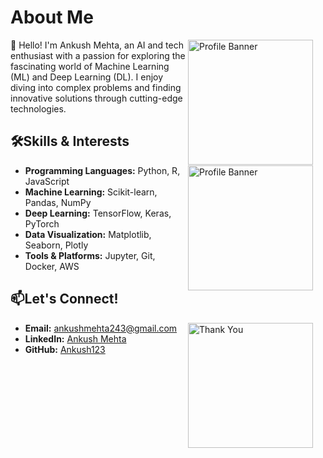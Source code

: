 # About Me

<div>
<img src="https://cdn.dribbble.com/users/730703/screenshots/6581243/avento.gif" alt="Profile Banner" align="right" width="200" style="padding-right: 20px;"/>
👋 Hello! I'm Ankush Mehta, an AI and tech enthusiast with a passion for exploring the fascinating world of Machine Learning (ML) and Deep Learning (DL). I enjoy diving into complex problems and finding innovative solutions through cutting-edge technologies. 

## 🛠️Skills & Interests
<div>
<img src="https://media.licdn.com/dms/image/D4D12AQE1ioPOFoNVCw/article-cover_image-shrink_720_1280/0/1679083748046?e=1725494400&v=beta&t=8B4kGewrBBhK3qcu_a4e5x6U8Ta5VC_dIKFc02VGeMI" alt="Profile Banner" align="right" width="200" style="padding-right: 20px;" />
</div>

- <b>Programming Languages:</b> Python, R, JavaScript
- <b>Machine Learning:</b> Scikit-learn, Pandas, NumPy
- <b>Deep Learning:</b> TensorFlow, Keras, PyTorch                                        
- <b>Data Visualization:</b> Matplotlib, Seaborn, Plotly
- <b>Tools & Platforms:</b> Jupyter, Git, Docker, AWS 



## 📫Let's Connect!
<div>
  <img src="https://cdn.dribbble.com/users/3497212/screenshots/11476810/media/c18175dc05724f0c933fa8f49b2ff875.gif" alt="Thank You" align="right" width="200" style="padding-right: 20px;"/>
</div>
  <ul>
    <li><b>Email:</b> <a href="mailto:ankushmehta243@gmail.com">ankushmehta243@gmail.com</a></li>
    <li><b>LinkedIn:</b> <a href="https://www.linkedin.com/in/i-ankush-mehta/">Ankush Mehta</a></li>
    <li><b>GitHub:</b> <a href="https://github.com/ankushmehta123">Ankush123</a></li>
  </ul>
